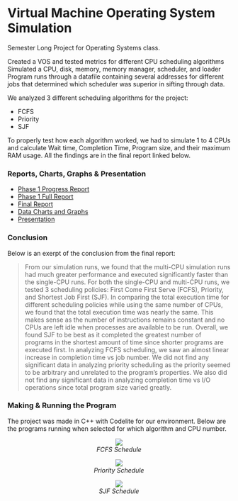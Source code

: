 # Virtual Machine Operating System Simulation

Semester Long Project for Operating Systems class.

Created a VOS and tested metrics for different CPU scheduling algorithms
Simulated a CPU, disk, memory, memory manager, scheduler, and loader
Program runs through a datafile containing several addresses for different jobs
that determined which scheduler was superior in sifting through data.

We analyzed 3 different scheduling algorithms for the project:
- FCFS
- Priority
- SJF

To properly test how each algorithm worked, we had to simulate 1 to 4 CPUs and calculate Wait time, Completion Time, Program size, and their maximum RAM usage. All the findings are in the final report linked below.

### Reports, Charts, Graphs & Presentation
- [Phase 1 Progress Report](https://github.com/NawalJAhmed/Virtual-Machine-OS-Simulation/blob/master/Reports/OS%20Phase%201%20Progress%20Report.pdf)
- [Phase 1 Full Report](https://github.com/NawalJAhmed/Virtual-Machine-OS-Simulation/blob/master/Reports/OS%20Phase%201%20Full%20Report.pdf)
- [Final Report](https://github.com/NawalJAhmed/Virtual-Machine-OS-Simulation/blob/master/Reports/OS%20Final%20Report.pdf)
- [Data Charts and Graphs](https://github.com/NawalJAhmed/Virtual-Machine-OS-Simulation/blob/master/Reports/OS%20Data%20Charts%20and%20Graphs.xlsx)
- [Presentation](https://github.com/NawalJAhmed/Virtual-Machine-OS-Simulation/blob/master/Reports/OS%20Presentation%20Spring%202019.pdf)

### Conclusion
Below is an exerpt of the conclusion from the final report:

> From our simulation runs, we found that the multi-CPU simulation runs had much greater performance and executed significantly faster than the single-CPU runs. For both the single-CPU and multi-CPU runs, we tested 3 scheduling policies: First Come First Serve (FCFS), Priority, and Shortest Job First (SJF). In comparing the total execution time for different scheduling policies while using the same number of CPUs, we found that the total execution time was nearly the same. This makes sense as the number of instructions remains constant and no CPUs are left idle when processes are available to be run. Overall, we found SJF to be best as it completed the greatest number of programs in the shortest amount of time since shorter programs are executed first. In analyzing FCFS scheduling, we saw an almost linear increase in completion time vs job number. We did not find any significant data in analyzing priority scheduling as the priority seemed to be arbitrary and unrelated to the program’s properties. We also did not find any significant data in analyzing completion time vs I/O operations since total program size varied greatly.

### Making & Running the Program
The project was made in C++ with Codelite for our environment. Below are the programs running when selected for which algorithm and CPU number.

<p align="center">
  <img src="https://user-images.githubusercontent.com/11577850/66277531-dd191a80-e86d-11e9-94b3-f12929f2786e.gif">
  <br>
  <em> FCFS Schedule
</p>

<p align="center">
  <img src="https://user-images.githubusercontent.com/11577850/66277532-dd191a80-e86d-11e9-9285-b732711f1237.gif">
  <br>
  <em> Priority Schedule
</p>

<p align="center">
  <img src="https://user-images.githubusercontent.com/11577850/66277533-ddb1b100-e86d-11e9-8800-298dba386f3d.gif">
  <br>
  <em> SJF Schedule
</p>
